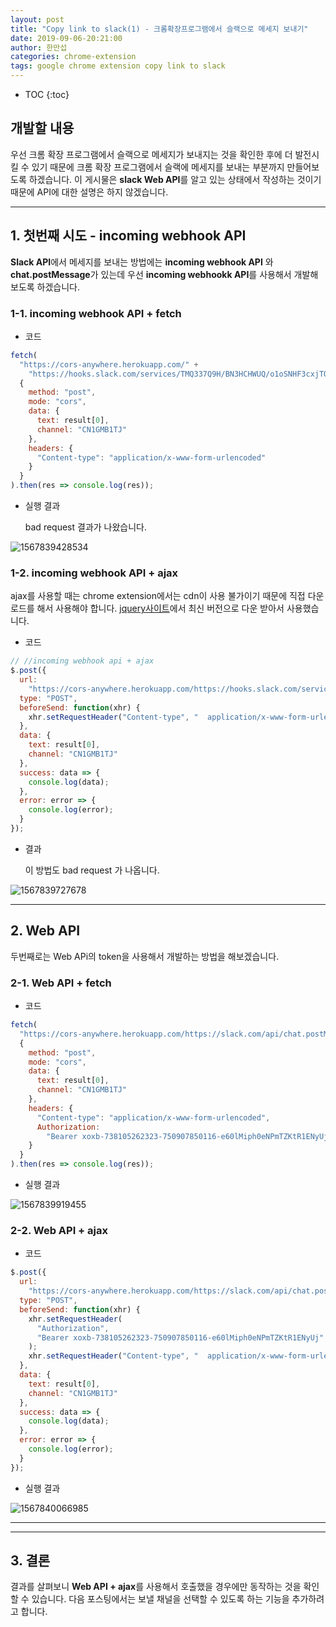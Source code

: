 ```yaml
---
layout: post
title: "Copy link to slack(1) - 크롬확장프로그램에서 슬랙으로 메세지 보내기"
date: 2019-09-06-20:21:00
author: 한만섭
categories: chrome-extension
tags: google chrome extension copy link to slack
---
```


- TOC
  {:toc}

## 개발할 내용

우선 크롬 확장 프로그램에서 슬랙으로 메세지가 보내지는 것을 확인한 후에 더 발전시킬 수 있기 때문에 크롬 확장 프로그램에서 슬랙에 메세지를 보내는 부분까지 만들어보도록 하겠습니다. 이 게시물은 **slack Web API**를 알고 있는 상태에서 작성하는 것이기 때문에 API에 대한 설명은 하지 않겠습니다.

---

## 1. 첫번째 시도 - incoming webhook API

**Slack API**에서 메세지를 보내는 방법에는 **incoming webhook API** 와 **chat.postMessage**가 있는데 우선 **incoming webhookk API**를 사용해서 개발해보도록 하겠습니다.

### 1-1. incoming webhook API + fetch

- 코드

```js
fetch(
  "https://cors-anywhere.herokuapp.com/" +
    "https://hooks.slack.com/services/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",
  {
    method: "post",
    mode: "cors",
    data: {
      text: result[0],
      channel: "CN1GMB1TJ"
    },
    headers: {
      "Content-type": "application/x-www-form-urlencoded"
    }
  }
).then(res => console.log(res));
```

- 실행 결과

  bad request 결과가 나왔습니다.

![1567839428534](../../../../assets/image/1567839428534.png)

### 1-2. incoming webhook API + ajax

ajax를 사용할 때는 chrome extension에서는 cdn이 사용 불가이기 때문에 직접 다운로드를 해서 사용해야 합니다. [jquery사이트](https://blog.jquery.com/2019/05/01/jquery-3-4-1-triggering-focus-events-in-ie-and-finding-root-elements-in-ios-10/)에서 최신 버전으로 다운 받아서 사용했습니다.

- 코드

```js
// //incoming webhook api + ajax
$.post({
  url:
    "https://cors-anywhere.herokuapp.com/https://hooks.slack.com/services/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",
  type: "POST",
  beforeSend: function(xhr) {
    xhr.setRequestHeader("Content-type", "	application/x-www-form-urlencoded");
  },
  data: {
    text: result[0],
    channel: "CN1GMB1TJ"
  },
  success: data => {
    console.log(data);
  },
  error: error => {
    console.log(error);
  }
});
```

- 결과

  이 방법도 bad request 가 나옵니다.

![1567839727678](../../../../assets/image/1567839727678.png)

---

## 2. Web API

두번째로는 Web APi의 token을 사용해서 개발하는 방법을 해보겠습니다.

<script async src="https://pagead2.googlesyndication.com/pagead/js/adsbygoogle.js"></script>

<ins class="adsbygoogle"
     style="display:block; text-align:center;"
     data-ad-layout="in-article"
     data-ad-format="fluid"
     data-ad-client="ca-pub-4877378276818686"
     data-ad-slot="9095928724"></ins>

<script>
     (adsbygoogle = window.adsbygoogle || []).push({});
</script>

### 2-1. Web API + fetch

- 코드

```js
fetch(
  "https://cors-anywhere.herokuapp.com/https://slack.com/api/chat.postMessage",
  {
    method: "post",
    mode: "cors",
    data: {
      text: result[0],
      channel: "CN1GMB1TJ"
    },
    headers: {
      "Content-type": "application/x-www-form-urlencoded",
      Authorization:
        "Bearer xoxb-738105262323-750907850116-e60lMiph0eNPmTZKtR1ENyUj"
    }
  }
).then(res => console.log(res));
```

- 실행 결과

![1567839919455](../../../../assets/image/1567839919455.png)

### 2-2. Web API + ajax

- 코드

```js
$.post({
  url:
    "https://cors-anywhere.herokuapp.com/https://slack.com/api/chat.postMessage",
  type: "POST",
  beforeSend: function(xhr) {
    xhr.setRequestHeader(
      "Authorization",
      "Bearer xoxb-738105262323-750907850116-e60lMiph0eNPmTZKtR1ENyUj"
    );
    xhr.setRequestHeader("Content-type", "	application/x-www-form-urlencoded");
  },
  data: {
    text: result[0],
    channel: "CN1GMB1TJ"
  },
  success: data => {
    console.log(data);
  },
  error: error => {
    console.log(error);
  }
});
```

- 실행 결과

![1567840066985](../../../../assets/image/1567840066985.png)

---

---

## 3. 결론

결과를 살펴보니 **Web API + ajax**를 사용해서 호출했을 경우에만 동작하는 것을 확인할 수 있습니다. 다음 포스팅에서는 보낼 채널을 선택할 수 있도록 하는 기능을 추가하려고 합니다.

> ###
